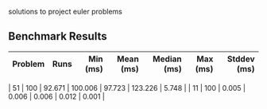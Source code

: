 solutions to project euler problems


## Benchmark Results

| Problem | Runs | Min (ms) | Mean (ms) | Median (ms) | Max (ms) | Stddev (ms) |
|--------:|-----:|---------:|----------:|-----------:|---------:|------------:|
<!-- BENCHMARK_TABLE_START -->
| 51 |  100 |  92.671 |  100.006 |    97.723 | 123.226 |       5.748 |
| 11 |  100 |   0.005 |    0.006 |     0.006 |   0.012 |       0.001 |
<!-- BENCHMARK_TABLE_END -->
